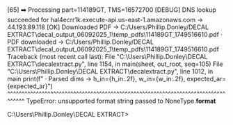 [65] ➡️ Processing part=114189GT, TMS=16572700
[DEBUG] DNS lookup succeeded for hal4ecrr1k.execute-api.us-east-1.amazonaws.com → 44.193.89.118
[OK] Downloaded PDF → C:/Users/Phillip.Donley/DECAL EXTRACT\decal_output_06092025_1\temp_pdfs\114189GT_1749516610.pdf
    · PDF downloaded → C:/Users/Phillip.Donley/DECAL EXTRACT\decal_output_06092025_1\temp_pdfs\114189GT_1749516610.pdf
Traceback (most recent call last):
  File "C:\Users\Phillip.Donley\DECAL EXTRACT\decalextract.py", line 1154, in <module>
    main(sheet, out_root, seq=105)
  File "C:\Users\Phillip.Donley\DECAL EXTRACT\decalextract.py", line 1012, in main
    print(f"    · Parsed dims → h_in={h_in:.2f}, w_in={w_in:.2f}, expected_ar={expected_ar}")
          ^^^^^^^^^^^^^^^^^^^^^^^^^^^^^^^^^^^^^^^^^^^^^^^^^^^^^^^^^^^^^^^^^^^^^^^^^^^^^^^^^^
TypeError: unsupported format string passed to NoneType.__format__

C:\Users\Phillip.Donley\DECAL EXTRACT>
